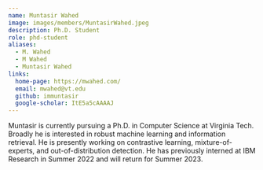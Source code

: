 ```yaml
---
name: Muntasir Wahed
image: images/members/MuntasirWahed.jpeg
description: Ph.D. Student
role: phd-student
aliases:
  - M. Wahed
  - M Wahed
  - Muntasir Wahed
links:
  home-page: https://mwahed.com/
  email: mwahed@vt.edu
  github: immuntasir
  google-scholar: ItE5a5cAAAAJ
---
```


Muntasir is currently pursuing a Ph.D. in Computer Science at Virginia Tech. Broadly he is interested in robust machine learning and information retrieval. He is presently working on contrastive learning, mixture-of-experts, and out-of-distribution detection. He has previously interned at IBM Research in Summer 2022 and will return for Summer 2023. 
